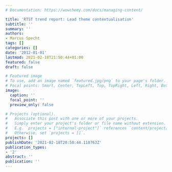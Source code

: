```yaml
---
# Documentation: https://wowchemy.com/docs/managing-content/

title: 'RTST trend report: Lead theme contextualisation'
subtitle: ''
summary: ''
authors:
- Marcus Specht
tags: []
categories: []
date: '2012-01-01'
lastmod: 2021-02-18T21:50:44+01:00
featured: false
draft: false

# Featured image
# To use, add an image named `featured.jpg/png` to your page's folder.
# Focal points: Smart, Center, TopLeft, Top, TopRight, Left, Right, BottomLeft, Bottom, BottomRight.
image:
  caption: ''
  focal_point: ''
  preview_only: false

# Projects (optional).
#   Associate this post with one or more of your projects.
#   Simply enter your project's folder or file name without extension.
#   E.g. `projects = ["internal-project"]` references `content/project/deep-learning/index.md`.
#   Otherwise, set `projects = []`.
projects: []
publishDate: '2021-02-18T20:50:44.110763Z'
publication_types:
- '2'
abstract: ''
publication: ''
---
```

